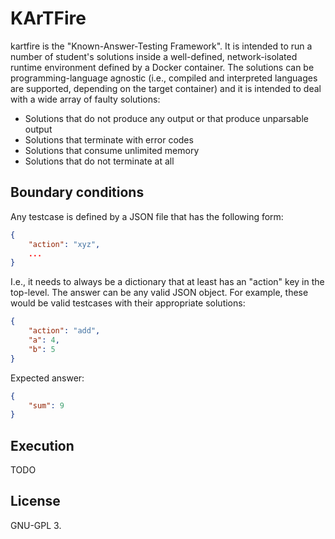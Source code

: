 # KArTFire
kartfire is the "Known-Answer-Testing Framework". It is intended to run a
number of student's solutions inside a well-defined, network-isolated runtime
environment defined by a Docker container. The solutions can be
programming-language agnostic (i.e., compiled and interpreted languages are
supported, depending on the target container) and it is intended to deal with a
wide array of faulty solutions:

  * Solutions that do not produce any output or that produce unparsable output
  * Solutions that terminate with error codes
  * Solutions that consume unlimited memory
  * Solutions that do not terminate at all

## Boundary conditions
Any testcase is defined by a JSON file that has the following form:

```json
{
	"action": "xyz",
	...
}
```

I.e., it needs to always be a dictionary that at least has an "action" key in
the top-level. The answer can be any valid JSON object. For example, these
would be valid testcases with their appropriate solutions:

```json
{
	"action": "add",
	"a": 4,
	"b": 5
}
```

Expected answer:

```json
{
	"sum": 9
}
```

## Execution
TODO

## License
GNU-GPL 3.
